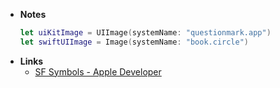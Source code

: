 - **Notes**
	```swift
	let uiKitImage = UIImage(systemName: "questionmark.app")
	let swiftUIImage = Image(systemName: "book.circle")
	```
- **Links**
	- [SF Symbols - Apple Developer](https://developer.apple.com/sf-symbols/)